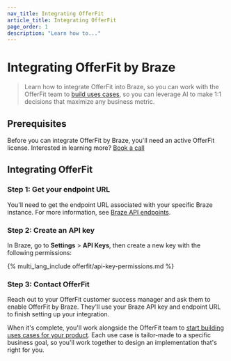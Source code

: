 ```yaml
---
nav_title: Integrating OfferFit
article_title: Integrating OfferFit
page_order: 1
description: "Learn how to..."
---
```


# Integrating OfferFit by Braze

> Learn how to integrate OfferFit into Braze, so you can work with the OfferFit team to [build uses cases]({{site.baseurl}}/developer_guide/offerfit/building_use_cases), so you can leverage AI to make 1:1 decisions that maximize any business metric.

## Prerequisites

Before you can integrate OfferFit by Braze, you'll need an active OfferFit license. Interested in learning more? [Book a call](https://offerfit.ai/book-now)

## Integrating OfferFit

### Step 1: Get your endpoint URL

You'll need to get the endpoint URL associated with your specific Braze instance. For more information, see [Braze API endpoints]({{site.baseurl}}/developer_guide/rest_api/basics/#endpoints).

### Step 2: Create an API key

In Braze, go to **Settings** > **API Keys**, then create a new key with the following permissions:

{% multi_lang_include offerfit/api-key-permissions.md %}

### Step 3: Contact OfferFit

Reach out to your OfferFit customer success manager and ask them to enable OfferFit by Braze. They'll use your Braze API key and endpoint URL to finish setting up your integration.

When it's complete, you'll work alongside the OfferFit team to [start building uses cases for your product]({{site.baseurl}}/developer_guide/offerfit/building_use_cases). Each use case is tailor-made to a specific business goal, so you'll work together to design an implementation that's right for you.
